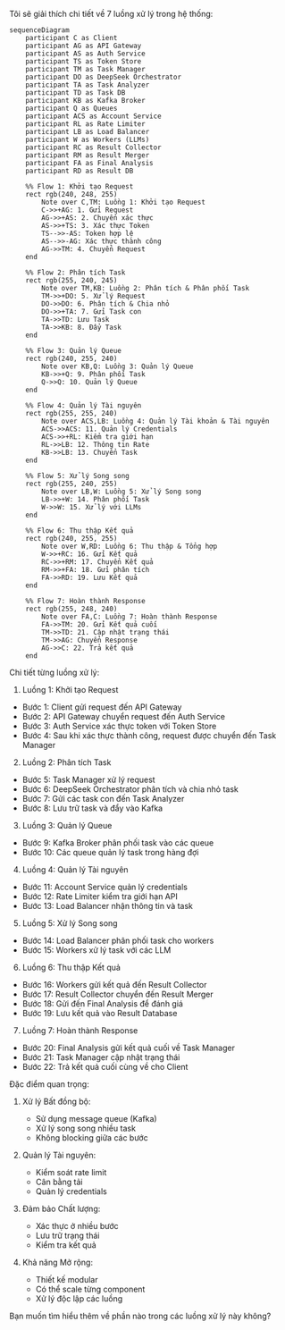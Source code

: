 Tôi sẽ giải thích chi tiết về 7 luồng xử lý trong hệ thống:
```mermaid
sequenceDiagram
    participant C as Client
    participant AG as API Gateway
    participant AS as Auth Service
    participant TS as Token Store
    participant TM as Task Manager
    participant DO as DeepSeek Orchestrator
    participant TA as Task Analyzer
    participant TD as Task DB
    participant KB as Kafka Broker
    participant Q as Queues
    participant ACS as Account Service
    participant RL as Rate Limiter
    participant LB as Load Balancer
    participant W as Workers (LLMs)
    participant RC as Result Collector
    participant RM as Result Merger
    participant FA as Final Analysis
    participant RD as Result DB

    %% Flow 1: Khởi tạo Request
    rect rgb(240, 248, 255)
        Note over C,TM: Luồng 1: Khởi tạo Request
        C->>+AG: 1. Gửi Request
        AG->>+AS: 2. Chuyển xác thực
        AS->>+TS: 3. Xác thực Token
        TS-->>-AS: Token hợp lệ
        AS-->>-AG: Xác thực thành công
        AG->>TM: 4. Chuyển Request
    end

    %% Flow 2: Phân tích Task
    rect rgb(255, 240, 245)
        Note over TM,KB: Luồng 2: Phân tích & Phân phối Task
        TM->>+DO: 5. Xử lý Request
        DO->>DO: 6. Phân tích & Chia nhỏ
        DO->>+TA: 7. Gửi Task con
        TA->>TD: Lưu Task
        TA->>KB: 8. Đẩy Task
    end

    %% Flow 3: Quản lý Queue
    rect rgb(240, 255, 240)
        Note over KB,Q: Luồng 3: Quản lý Queue
        KB->>+Q: 9. Phân phối Task
        Q->>Q: 10. Quản lý Queue
    end

    %% Flow 4: Quản lý Tài nguyên
    rect rgb(255, 255, 240)
        Note over ACS,LB: Luồng 4: Quản lý Tài khoản & Tài nguyên
        ACS->>ACS: 11. Quản lý Credentials
        ACS->>+RL: Kiểm tra giới hạn
        RL->>LB: 12. Thông tin Rate
        KB->>LB: 13. Chuyển Task
    end

    %% Flow 5: Xử lý Song song
    rect rgb(255, 240, 255)
        Note over LB,W: Luồng 5: Xử lý Song song
        LB->>+W: 14. Phân phối Task
        W->>W: 15. Xử lý với LLMs
    end

    %% Flow 6: Thu thập Kết quả
    rect rgb(240, 255, 255)
        Note over W,RD: Luồng 6: Thu thập & Tổng hợp
        W->>+RC: 16. Gửi Kết quả
        RC->>+RM: 17. Chuyển Kết quả
        RM->>+FA: 18. Gửi phân tích
        FA->>RD: 19. Lưu Kết quả
    end

    %% Flow 7: Hoàn thành Response
    rect rgb(255, 248, 240)
        Note over FA,C: Luồng 7: Hoàn thành Response
        FA->>TM: 20. Gửi Kết quả cuối
        TM->>TD: 21. Cập nhật trạng thái
        TM->>AG: Chuyển Response
        AG->>C: 22. Trả kết quả
    end
```


Chi tiết từng luồng xử lý:

1. Luồng 1: Khởi tạo Request
- Bước 1: Client gửi request đến API Gateway
- Bước 2: API Gateway chuyển request đến Auth Service
- Bước 3: Auth Service xác thực token với Token Store
- Bước 4: Sau khi xác thực thành công, request được chuyển đến Task Manager

2. Luồng 2: Phân tích Task
- Bước 5: Task Manager xử lý request
- Bước 6: DeepSeek Orchestrator phân tích và chia nhỏ task
- Bước 7: Gửi các task con đến Task Analyzer
- Bước 8: Lưu trữ task và đẩy vào Kafka

3. Luồng 3: Quản lý Queue
- Bước 9: Kafka Broker phân phối task vào các queue
- Bước 10: Các queue quản lý task trong hàng đợi

4. Luồng 4: Quản lý Tài nguyên
- Bước 11: Account Service quản lý credentials
- Bước 12: Rate Limiter kiểm tra giới hạn API
- Bước 13: Load Balancer nhận thông tin và task

5. Luồng 5: Xử lý Song song
- Bước 14: Load Balancer phân phối task cho workers
- Bước 15: Workers xử lý task với các LLM

6. Luồng 6: Thu thập Kết quả
- Bước 16: Workers gửi kết quả đến Result Collector
- Bước 17: Result Collector chuyển đến Result Merger
- Bước 18: Gửi đến Final Analysis để đánh giá
- Bước 19: Lưu kết quả vào Result Database

7. Luồng 7: Hoàn thành Response
- Bước 20: Final Analysis gửi kết quả cuối về Task Manager
- Bước 21: Task Manager cập nhật trạng thái
- Bước 22: Trả kết quả cuối cùng về cho Client

Đặc điểm quan trọng:
1. Xử lý Bất đồng bộ:
   - Sử dụng message queue (Kafka)
   - Xử lý song song nhiều task
   - Không blocking giữa các bước

2. Quản lý Tài nguyên:
   - Kiểm soát rate limit
   - Cân bằng tải
   - Quản lý credentials

3. Đảm bảo Chất lượng:
   - Xác thực ở nhiều bước
   - Lưu trữ trạng thái
   - Kiểm tra kết quả

4. Khả năng Mở rộng:
   - Thiết kế modular
   - Có thể scale từng component
   - Xử lý độc lập các luồng

Bạn muốn tìm hiểu thêm về phần nào trong các luồng xử lý này không?